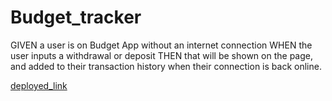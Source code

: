 # Budget_tracker

GIVEN a user is on Budget App without an internet connection
WHEN the user inputs a withdrawal or deposit
THEN that will be shown on the page, and added to their transaction history when their connection is back online.

[deployed_link](https://protected-woodland-69471.herokuapp.com/)
